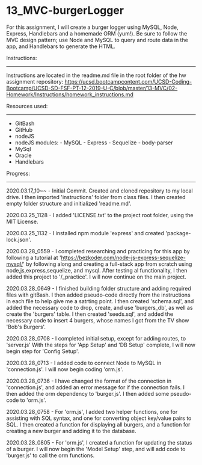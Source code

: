 # 13_MVC-burgerLogger

For this assignment, I will create a burger logger using MySQL, Node, Express, Handlebars and a homemade ORM (yum!). Be sure to follow the MVC design pattern; use Node and MySQL to query and route data in the app, and Handlebars to generate the HTML.

Instructions:

------------
Instructions are located in the readme.md file in the root folder of the hw assignment repository: <https://ucsd.bootcampcontent.com/UCSD-Coding-Bootcamp/UCSD-SD-FSF-PT-12-2019-U-C/blob/master/13-MVC/02-Homework/Instructions/homework_instructions.md>

Resources used:

------------

- GitBash
- GitHub
- nodeJS
- nodeJS modules:
       - MySQL
       - Express
       - Sequelize
       - body-parser
- MySql
- Oracle
- Handlebars

Progress:

------------
2020.03.17_10~~ - Initial Commit.  Created and cloned repository to my local drive.  I then imported 'instructions' folder from class files.  I then created empty folder structure and initialized 'readme.md'.

2020.03.25_1128 - I added 'LICENSE.txt' to the project root folder, using the MIT License.

2020.03.25_1132 - I installed npm module 'express' and created 'package-lock.json'.

2020.03.28_0559 - I completed researching and practicing for this app by following a tutorial at 'https://bezkoder.com/node-js-express-sequelize-mysql/' by following along and creating a full-stack app from scratch using node,js,express,sequelize, and mysql.  After testing al functionality, I then added this project to '/_practice'.  I will now continue on the main project.

2020.03.28_0649 - I finished building folder structure and adding required files with gitBash.  I then added pseudo-code directly from the instructions in each file to help give me a satrting point.  I then created 'schema.sql', and added the necessary code to drop, create, and use 'burgers_db', as well as create the 'burgers' table.  I then created 'seeds.sql', and added the necessary code to insert 4 burgers, whose names I got from the TV show 'Bob's Burgers'.

2020.03.28_0708 - I completed initial setup, except for adding routes, to 'server.js' With the steps for 'App Setup' and 'DB Setup' complete, I will now begin step for 'Config Setup'.

2020.03.28_0713 - I added code to connect Node to MySQL in 'connection.js'.  I will now begin coding 'orm.js'.

2020.03.28_0736 - I have changed the format of the connection in 'connection.js', and added an error message for if the connection fails.  I then added the orm dependency to 'burger.js'.  I then added some pseudo-code to 'orm.js'.

2020.03.28_0758 - For 'orm.js', I added two helper functions, one for assisting with SQL syntax, and one for converting object key/value pairs to SQL.  I then created a function for displaying all burgers, and a function for creating a new burger and adding it to the database.

2020.03.28_0805 - For 'orm.js', I created a function for updating the status of a burger.  I will now begin the 'Model Setup' step, and will add code to 'burger.js' to call the orm functions.

